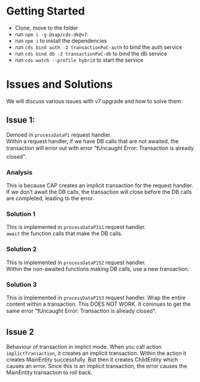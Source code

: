 # Getting Started

- Clone, move to the folder
- run `npm i -g @sap/cds-dk@v7`. 
- run `npm i` to install the dependencies
- run `cds bind auth -2 transactionPoC-auth` to bind the auth service
- run `cds bind db -2 transactionPoC-db` to bind the db service
- run `cds watch --profile hybrid` to start the service


# Issues and Solutions
We will discuss various issues with v7 upgrade and how to solve them.

## Issue 1:
Demoed in `processDataP1` request handler.   
Within a request handler, if we have DB calls that are not awaited, the transaction will error out with error "❗️Uncaught Error: Transaction is already closed". 

### Analysis
This is because CAP creates an implicit transaction for the request handler. If we don't await the DB calls, the transaction will close before the DB calls are completed, leading to the error.

### Solution 1
This is implemented in `processDataP1S1` request handler.   
`await` the function calls that make the DB calls. 

### Solution 2
This is implemented in `processDataP1S2` request handler.   
Within the non-awaited functions making DB calls, use a new transaction.

### Solution 3
This is implemented in `processDataP1S3` request handler. 
Wrap the entire content within a transaction. 
This DOES NOT WORK. It coninues to get the same error "❗️Uncaught Error: Transaction is already closed".

## Issue 2
Behaviour of transaction in implict mode.
When you call action `implictTransaction`, it creates an implicit transaction. Within the action it creates MainEntity successfully. But then it creates ChildEntity which causes an error. Since this is an implicit transaction, the error causes the MainEntity transaction to roll back.





